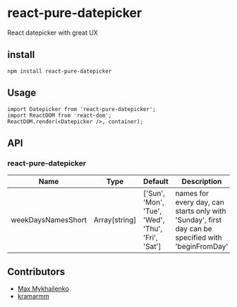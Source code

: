 # react-pure-datepicker

React datepicker with great UX

install
-------

```
npm install react-pure-datepicker
```

Usage
-----

```
import Datepicker from 'react-pure-datepicker';
import ReactDOM from 'react-dom';
ReactDOM.render(<Datepicker />, container);
```

API
---

### react-pure-datepicker
| Name | Type | Default | Description |
|------|------|---------|-------------|
|weekDaysNamesShort|Array[string]|['Sun', 'Mon', 'Tue', 'Wed', 'Thu', 'Fri', 'Sat']|names for every day, can starts only with 'Sunday', first day can be specified with 'beginFromDay'|

## Contributors
- [Max Mykhailenko](https://github.com/max-mykhailenko)
- [kramarmm](https://github.com/kramarmm)
